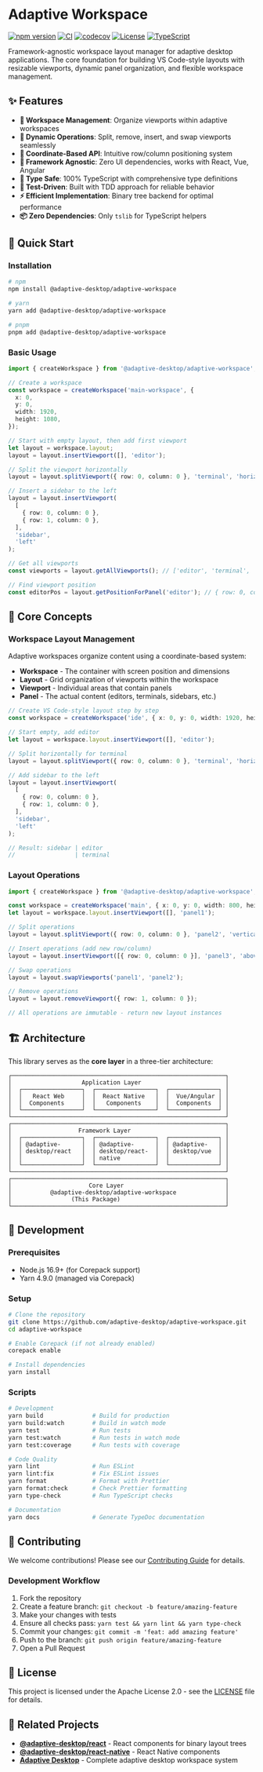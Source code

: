 # Adaptive Workspace

[![npm version](https://badge.fury.io/js/@adaptive-desktop%2Fadaptive-workspace.svg)](https://badge.fury.io/js/@adaptive-desktop%2Fadaptive-workspace)
[![CI](https://github.com/adaptive-desktop/adaptive-workspace/workflows/Test/badge.svg)](https://github.com/adaptive-desktop/adaptive-workspace/actions)
[![codecov](https://codecov.io/gh/adaptive-desktop/adaptive-workspace/graph/badge.svg?token=M6VECB6C8O)](https://codecov.io/gh/adaptive-desktop/adaptive-workspace)
[![License](https://img.shields.io/badge/License-Apache%202.0-blue.svg)](https://opensource.org/licenses/Apache-2.0)
[![TypeScript](https://img.shields.io/badge/TypeScript-5.9-blue.svg)](https://www.typescriptlang.org/)

Framework-agnostic workspace layout manager for adaptive desktop applications. The core foundation for building VS Code-style layouts with resizable viewports, dynamic panel organization, and flexible workspace management.

## ✨ Features

- **🏢 Workspace Management**: Organize viewports within adaptive workspaces
- **🔄 Dynamic Operations**: Split, remove, insert, and swap viewports seamlessly
- **📐 Coordinate-Based API**: Intuitive row/column positioning system
- **🎯 Framework Agnostic**: Zero UI dependencies, works with React, Vue, Angular
- **💎 Type Safe**: 100% TypeScript with comprehensive type definitions
- **🧪 Test-Driven**: Built with TDD approach for reliable behavior
- **⚡ Efficient Implementation**: Binary tree backend for optimal performance
- **📦 Zero Dependencies**: Only `tslib` for TypeScript helpers

## 🚀 Quick Start

### Installation

```bash
# npm
npm install @adaptive-desktop/adaptive-workspace

# yarn
yarn add @adaptive-desktop/adaptive-workspace

# pnpm
pnpm add @adaptive-desktop/adaptive-workspace
```

### Basic Usage

```typescript
import { createWorkspace } from '@adaptive-desktop/adaptive-workspace';

// Create a workspace
const workspace = createWorkspace('main-workspace', {
  x: 0,
  y: 0,
  width: 1920,
  height: 1080,
});

// Start with empty layout, then add first viewport
let layout = workspace.layout;
layout = layout.insertViewport([], 'editor');

// Split the viewport horizontally
layout = layout.splitViewport({ row: 0, column: 0 }, 'terminal', 'horizontal');

// Insert a sidebar to the left
layout = layout.insertViewport(
  [
    { row: 0, column: 0 },
    { row: 1, column: 0 },
  ],
  'sidebar',
  'left'
);

// Get all viewports
const viewports = layout.getAllViewports(); // ['editor', 'terminal', 'sidebar']

// Find viewport position
const editorPos = layout.getPositionForPanel('editor'); // { row: 0, column: 1 }
```

## 📖 Core Concepts

### Workspace Layout Management

Adaptive workspaces organize content using a coordinate-based system:

- **Workspace** - The container with screen position and dimensions
- **Layout** - Grid organization of viewports within the workspace
- **Viewport** - Individual areas that contain panels
- **Panel** - The actual content (editors, terminals, sidebars, etc.)

```typescript
// Create VS Code-style layout step by step
const workspace = createWorkspace('ide', { x: 0, y: 0, width: 1920, height: 1080 });

// Start empty, add editor
let layout = workspace.layout.insertViewport([], 'editor');

// Split horizontally for terminal
layout = layout.splitViewport({ row: 0, column: 0 }, 'terminal', 'horizontal');

// Add sidebar to the left
layout = layout.insertViewport(
  [
    { row: 0, column: 0 },
    { row: 1, column: 0 },
  ],
  'sidebar',
  'left'
);

// Result: sidebar | editor
//                 | terminal
```

### Layout Operations

```typescript
import { createWorkspace } from '@adaptive-desktop/adaptive-workspace';

const workspace = createWorkspace('main', { x: 0, y: 0, width: 800, height: 600 });
let layout = workspace.layout.insertViewport([], 'panel1');

// Split operations
layout = layout.splitViewport({ row: 0, column: 0 }, 'panel2', 'vertical');

// Insert operations (add new row/column)
layout = layout.insertViewport([{ row: 0, column: 0 }], 'panel3', 'above');

// Swap operations
layout = layout.swapViewports('panel1', 'panel2');

// Remove operations
layout = layout.removeViewport({ row: 1, column: 0 });

// All operations are immutable - return new layout instances
```

## 🏗️ Architecture

This library serves as the **core layer** in a three-tier architecture:

```
┌─────────────────────────────────────────────────────────────┐
│                    Application Layer                        │
│  ┌─────────────────┐  ┌─────────────────┐  ┌──────────────┐ │
│  │   React Web     │  │  React Native   │  │  Vue/Angular │ │
│  │  Components     │  │   Components    │  │  Components  │ │
│  └─────────────────┘  └─────────────────┘  └──────────────┘ │
└─────────────────────────────────────────────────────────────┘
┌─────────────────────────────────────────────────────────────┐
│                   Framework Layer                           │
│  ┌─────────────────┐  ┌─────────────────┐  ┌──────────────┐ │
│  │ @adaptive-      │  │ @adaptive-      │  │ @adaptive-   │ │
│  │ desktop/react   │  │ desktop/react-  │  │ desktop/vue  │ │
│  │                 │  │ native          │  │              │ │
│  └─────────────────┘  └─────────────────┘  └──────────────┘ │
└─────────────────────────────────────────────────────────────┘
┌─────────────────────────────────────────────────────────────┐
│                      Core Layer                             │
│           @adaptive-desktop/adaptive-workspace              │
│                 (This Package)                              │
└─────────────────────────────────────────────────────────────┘
```

## 🔧 Development

### Prerequisites

- Node.js 16.9+ (for Corepack support)
- Yarn 4.9.0 (managed via Corepack)

### Setup

```bash
# Clone the repository
git clone https://github.com/adaptive-desktop/adaptive-workspace.git
cd adaptive-workspace

# Enable Corepack (if not already enabled)
corepack enable

# Install dependencies
yarn install
```

### Scripts

```bash
# Development
yarn build              # Build for production
yarn build:watch        # Build in watch mode
yarn test               # Run tests
yarn test:watch         # Run tests in watch mode
yarn test:coverage      # Run tests with coverage

# Code Quality
yarn lint               # Run ESLint
yarn lint:fix           # Fix ESLint issues
yarn format             # Format with Prettier
yarn format:check       # Check Prettier formatting
yarn type-check         # Run TypeScript checks

# Documentation
yarn docs               # Generate TypeDoc documentation
```

## 🤝 Contributing

We welcome contributions! Please see our [Contributing Guide](CONTRIBUTING.md) for details.

### Development Workflow

1. Fork the repository
2. Create a feature branch: `git checkout -b feature/amazing-feature`
3. Make your changes with tests
4. Ensure all checks pass: `yarn test && yarn lint && yarn type-check`
5. Commit your changes: `git commit -m 'feat: add amazing feature'`
6. Push to the branch: `git push origin feature/amazing-feature`
7. Open a Pull Request

## 📄 License

This project is licensed under the Apache License 2.0 - see the [LICENSE](LICENSE) file for details.

## 🔗 Related Projects

- **[@adaptive-desktop/react](https://github.com/adaptive-desktop/react)** - React components for binary layout trees
- **[@adaptive-desktop/react-native](https://github.com/adaptive-desktop/react-native)** - React Native components
- **[Adaptive Desktop](https://github.com/adaptive-desktop)** - Complete adaptive desktop workspace system
